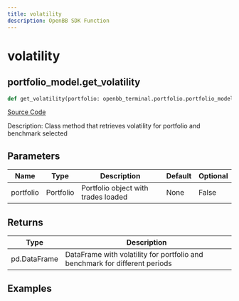 ```yaml
---
title: volatility
description: OpenBB SDK Function
---
```


# volatility

## portfolio_model.get_volatility

```python title='openbb_terminal/portfolio/portfolio_model.py'
def get_volatility(portfolio: openbb_terminal.portfolio.portfolio_model.PortfolioModel) -> DataFrame:
```
[Source Code](https://github.com/OpenBB-finance/OpenBBTerminal/tree/main/openbb_terminal/portfolio/portfolio_model.py#L931)

Description: Class method that retrieves volatility for portfolio and benchmark selected

## Parameters

| Name | Type | Description | Default | Optional |
| ---- | ---- | ----------- | ------- | -------- |
| portfolio | Portfolio | Portfolio object with trades loaded | None | False |

## Returns

| Type | Description |
| ---- | ----------- |
| pd.DataFrame | DataFrame with volatility for portfolio and benchmark for different periods |

## Examples


